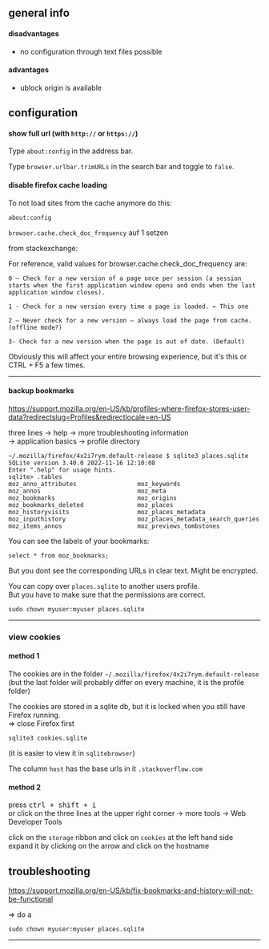 ## general info

#### disadvantages

- no configuration through text files possible

#### advantages

- ublock origin is available

## configuration

#### show full url (with `http://` or `https://`)

Type `about:config` in the address bar.

Type `browser.urlbar.trimURLs` in the search bar and toggle to `false`.

#### disable firefox cache loading

To not load sites from the cache anymore do this:

```
about:config
```

`browser.cache.check_doc_frequency` auf 1 setzen

from stackexchange:

For reference, valid values for browser.cache.check_doc_frequency are:

    0 – Check for a new version of a page once per session (a session starts when the first application window opens and ends when the last application window closes).

    1 - Check for a new version every time a page is loaded. ← This one

    2 – Never check for a new version – always load the page from cache. (offline mode?)

    3- Check for a new version when the page is out of date. (Default)

Obviously this will affect your entire browsing experience, but it's this or CTRL + F5 a few times.

***
#### backup bookmarks

https://support.mozilla.org/en-US/kb/profiles-where-firefox-stores-user-data?redirectslug=Profiles&redirectlocale=en-US

three lines -> help -> more troubleshooting information\
-> application basics -> profile directory

```
~/.mozilla/firefox/4x2i7rym.default-release $ sqlite3 places.sqlite
SQLite version 3.40.0 2022-11-16 12:10:08
Enter ".help" for usage hints.
sqlite> .tables
moz_anno_attributes                 moz_keywords                      
moz_annos                           moz_meta                          
moz_bookmarks                       moz_origins                       
moz_bookmarks_deleted               moz_places                        
moz_historyvisits                   moz_places_metadata               
moz_inputhistory                    moz_places_metadata_search_queries
moz_items_annos                     moz_previews_tombstones
```

You can see the labels of your bookmarks:
```
select * from moz_bookmarks;
```
But you dont see the corresponding URLs in clear text. Might be encrypted.

You can copy over `places.sqlite` to another users profile.\
But you have to make sure that the permissions are correct.

```
sudo chown myuser:myuser places.sqlite
```

***

### view cookies
#### method 1
The cookies are in the folder `~/.mozilla/firefox/4x2i7rym.default-release` \
(but the last folder will probably differ on every machine, it is the profile folder)

The cookies are stored in a sqlite db, but it is locked when you still have Firefox running.\
=> close Firefox first

```
sqlite3 cookies.sqlite
```

(it is easier to view it in `sqlitebrowser`)

The column `host` has the base urls in it `.stackoverflow.com`

#### method 2

press <kbd>ctrl + shift + i</kbd> \
or click on the three lines at the upper right corner -> more tools -> Web Developer Tools 

click on the `storage` ribbon and click on `cookies` at the left hand side\
expand it by clicking on the arrow and click on the hostname


## troubleshooting

https://support.mozilla.org/en-US/kb/fix-bookmarks-and-history-will-not-be-functional

=> do a
```
sudo chown myuser:myuser places.sqlite
```

***
